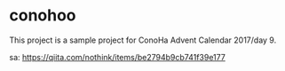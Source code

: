 # conohoo

This project is a sample project for ConoHa Advent Calendar 2017/day 9.

sa: https://qiita.com/nothink/items/be2794b9cb741f39e177
